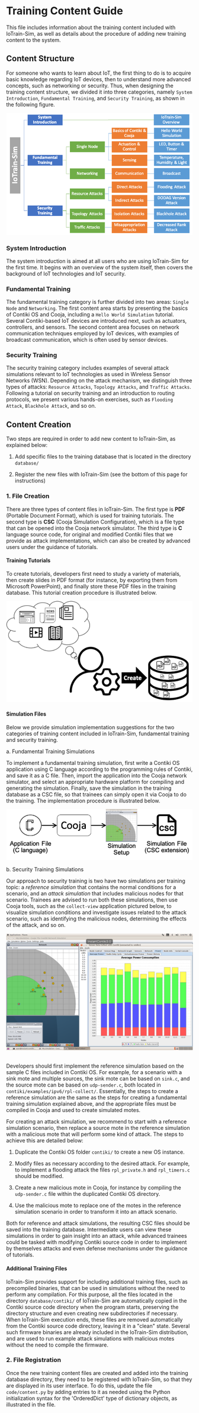 
# Training Content Guide

This file includes information about the training content included
with IoTrain-Sim, as well as details about the procedure of adding new
training content to the system.


## Content Structure

For someone who wants to learn about IoT, the first thing to do is to
acquire basic knowledge regarding IoT devices, then to understand more
advanced concepts, such as networking or security. Thus, when
designing the training content structure, we divided it into three
categories, namely `System Introduction`, `Fundamental Training`, and
`Security Training`, as shown in the following figure.

<div align=center><img src="figures/content_overview.png"></div>

### System Introduction

The system introduction is aimed at all users who are using
IoTrain-Sim for the first time. It begins with an overview of the
system itself, then covers the background of IoT technologies and IoT
security.

### Fundamental Training

The fundamental training category is further divided into two areas:
`Single Node` and `Networking`. The first content area starts by
presenting the basics of Contiki OS and Cooja, including a `Hello
World Simulation` tutorial. Several Contiki-based IoT devices are
introduced next, such as actuators, controllers, and sensors. The
second content area focuses on network communication techniques
employed by IoT devices, with examples of broadcast communication,
which is often used by sensor devices.

### Security Training

The security training category includes examples of several attack
simulations relevant to IoT technologies as used in Wireless Sensor
Networks (WSN). Depending on the attack mechanism, we distinguish
three types of attacks: `Resource Attacks`, `Topology Attacks`, and
`Traffic Attacks`. Following a tutorial on security training and an
introduction to routing protocols, we present various hands-on
exercises, such as `Flooding Attack`, `Blackhole Attack`, and so on.


## Content Creation

Two steps are required in order to add new content to IoTrain-Sim, as
explained below:

1. Add specific files to the training database that is located in the
   directory `database/`

2. Register the new files with IoTrain-Sim (see the bottom of this
   page for instructions)


### 1. File Creation

There are three types of content files in IoTrain-Sim. The first type
is **PDF** (Portable Document Format), which is used for training
tutorials. The second type is **CSC** (Cooja Simulation
Configuration), which is a file type that can be opened into the Cooja
network simulator. The third type is **C** language source code, for
original and modified Contiki files that we provide as attack
implementations, which can also be created by advanced users under the
guidance of tutorials.

#### Training Tutorials

To create tutorials, developers first need to study a variety of
materials, then create slides in PDF format (for instance, by
exporting them from Microsoft PowerPoint), and finally store these PDF
files in the training database. This tutorial creation procedure is
illustrated below.

<div align=center><img src="figures/tutorial_creation.png"></div>

#### Simulation Files

Below we provide simulation implementation suggestions for the two
categories of training content included in IoTrain-Sim, fundamental
training and security training.

a. Fundamental Training Simulations

To implement a fundamental training simulation, first write a Contiki
OS application using C language according to the programming rules of
Contiki, and save it as a C file. Then, import the application into
the Cooja network simulator, and select an appropriate hardware
platform for compiling and generating the simulation. Finally, save
the simulation in the training database as a CSC file, so that
trainees can simply open it via Cooja to do the training. The
implementation procedure is illustrated below.

<div align=center><img src="figures/implementation_procedure.png"></div>

b. Security Training Simulations

Our approach to security training is two have two simulations per
training topic: a *reference simulation* that contains the normal
conditions for a scenario, and an *attack simulation* that includes
malicious nodes for that scenario. Trainees are advised to run both
these simulations, then use Cooja tools, such as the `collect-view`
application pictured below, to visualize simulation conditions and
investigate issues related to the attack scenario, such as identifying
the malicious nodes, determining the effects of the attack, and so on.

<div align=center><img width="720" src="figures/collect_view_screenshot.png"></div>

<br>

Developers should first implement the reference simulation based on
the sample C files included in Contiki OS. For example, for a scenario
with a sink mote and multiple sources, the sink mote can be based on
`sink.c`, and the source mote can be based on `udp-sender.c`, both
located in `contiki/examples/ipv6/rpl-collect/`. Essentially, the
steps to create a reference simulation are the same as the steps for
creating a fundamental training simulation explained above, and the
appropriate files must be compiled in Cooja and used to create
simulated motes.

For creating an attack simulation, we recommend to start with a
reference simulation scenario, then replace a source mote in the
reference simulation with a malicious mote that will perform some kind
of attack. The steps to achieve this are detailed below:

1. Duplicate the Contiki OS folder `contiki/` to create a new OS
   instance.

2. Modify files as necessary according to the desired attack. For
   example, to implement a flooding attack the files `rpl_private.h`
   and `rpl_timers.c` should be modified.

3. Create a new malicious mote in Cooja, for instance by compiling the
   `udp-sender.c` file within the duplicated Contiki OS directory.

4. Use the malicious mote to replace one of the motes in the reference
   simulation scenario in order to transform it into an attack
   scenario.

Both for reference and attack simulations, the resulting CSC files
should be saved into the training database. Intermediate users can
view these simulations in order to gain insight into an attack, while
advanced trainees could be tasked with modifying Contiki source code
in order to implement by themselves attacks and even defense
mechanisms under the guidance of tutorials.

#### Additional Training Files

IoTrain-Sim provides support for including additional training files,
such as precompiled binaries, that can be used in simulations without
the need to perform any compilation. For this purpose, all the files
located in the directory `database/contiki/` of IoTrain-Sim are
automatically copied in the Contiki source code directory when the
program starts, preserving the directory structure and even creating
new subdirectories if necessary. When IoTrain-Sim execution ends,
these files are removed automatically from the Contiki source code
directory, leaving it in a "clean" state. Several such firmware
binaries are already included in the IoTrain-Sim distribution, and are
used to run example attack simulations with malicious motes without
the need to compile the firmware.


### 2. File Registration

Once the new training content files are created and added into the
training database directory, they need to be registered with
IoTrain-Sim, so that they are displayed in its user interface. To do
this, update the file `code/content.py` by adding entries to it as
needed using the Python initialization syntax for the 'OrderedDict'
type of dictionary objects, as illustrated in the file.

